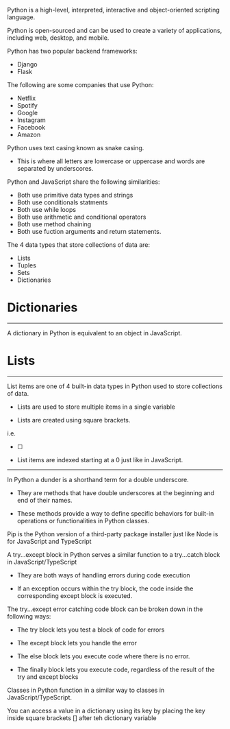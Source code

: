 <span class="emphasis">Python</span> is a <span class="emphasis">high-level</span>, <span class="emphasis">interpreted</span>, <span class="emphasis">interactive</span> and <span class="emphasis">object-oriented</span><span class="secondEmphasis"> scripting language</span>.

Python is <span class="emphasis">open-sourced</span> and can be used to create a <span class="secondEmphasis">variety</span> of <span class="emphasis">applications</span>, including <span class="emphasis">web</span>, <span class="emphasis">desktop</span>, and <span class="emphasis">mobile</span>.

Python has <span class="emphasis">two</span> popular <span class="emphasis">backend</span> <span class="secondEmphasis">frameworks</span>:

<span class="bullet5">

- Django
- Flask

</span>

The following are some <span class="emphasis">companies</span> that use Python:

<span class="bullet5">

- Netflix
- Spotify
- Google
- Instagram
- Facebook
- Amazon

</span>

<span class="emphasis">Python</span> uses <span class="emphasis">text casing</span> known as <span class="secondEmphasis">snake casing</span>.  

<span class="bullet2">

- This is where all letters are <span class="emphasis">lowercase</span> or <span class="emphasis">uppercase</span> and words are <span class="emphasis">separated</span> by <span class="emphasis">underscores</span>.

</span>

<span class="emphasis">Python</span> and <span class="emphasis">JavaScript</span> share the following <span class="emphasis">similarities</span>:

<span class="bullet2">

- Both use <span class="emphasis">primitive</span> <span class="secondEmphasis">data types</span> and <span class="emphasis">strings</span>
- Both use <span class="emphasis">conditionals statments</span>
- Both use <span class="emphasis">while loops</span>
- Both use <span class="emphasis">arithmetic</span> and <span class="emphasis">conditional operators</span>
- Both use <span class="emphasis">method chaining</span>
- Both use fuction <span class="emphasis">arguments</span> and <span class="emphasis">return</span> statements.

</span>

The <span class="emphasis">4</span> <span class="secondEmphasis">data types</span> that <span class="emphasis">store</span> <span class="secondEmphasis">collections</span> of <span class="emphasis">data</span> are:

<span class="bullet5">

- Lists
- Tuples
- Sets
- Dictionaries

</span>

# Dictionaries
---

A <span class="emphasis">dictionary</span> in Python is <span class="emphasis">equivalent</span> to an <span class="emphasis">object</span> in <span class="emphasis">JavaScript</span>.

# Lists
---

<span class="emphasis">List items</span> are one of <span class="emphasis">4</span> <span class="secondEmphasis">built-in</span> <span class="emphasis">data types</span> in Python used to store <span class="emphasis">collections</span> of <span class="emphasis">data</span>.

<span class="bullet2">

- <span class="emphasis">Lists</span> are used to store multiple items in a single variable

- Lists are created using square brackets.

</span>

<span class="bullet3">

<span class="example">i.e.</span>

- [ ]

</span>

- <span class="emphasis">List items</span> are <span class="emphasis">indexed</span> starting at a <span class="secondEmphasis">0</span> just like in <span class="emphasis">JavaScript</span>.

---

In Python a <span class="emphasis">dunder is a <span class="emphasis">shorthand term for a <span class="emphasis">double underscore.

- They are <span class="emphasis">methods</span> that have <span class="emphasis">double underscores</span> at the <span class="emphasis">beginning</span> and <span class="emphasis">end</span> of their names.

- These <span class="emphasis">methods</span> provide a way to <span class="emphasis">define</span> <span class="secondEmphasis">specific behaviors</span> for <span class="emphasis">built-in</span> <span class="secondEmphasis">operations</span> or <span class="secondEmphasis">functionalities</span> in Python <span class="emphasis">classes</span>.

<span class="emphasis">Pip</span> is the <span class="emphasis">Python</span> version of a <span class="emphasis">third-party</span> <span class="secondEmphasis">package installer</span> just like <span class="emphasis">Node</span> is for <span class="secondEmphasis">JavaScript</span> and <span class="secondEmphasis">TypeScript</span>

A try...except block in Python serves a similar function to a try...catch block in JavaScript/TypeScript

- They are both ways of handling errors during code execution

- If an exception occurs within the try block, the code inside the corresponding except block is executed.

The try...except error catching code block can be broken down in the following ways:

- The try block lets you test a block of code for errors

- The except block lets you handle the error

- The else block lets you execute code where there is no error.

- The finally block lets you execute code, regardless of the result of the try and except blocks

Classes in Python function in a similar way to classes in JavaScript/TypeScript.

You can access a value in a dictionary using its key by placing the key inside square brackets [] after teh dictionary variable












